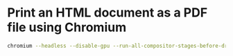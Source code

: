 # Print an HTML document as a PDF file using Chromium

```sh
chromium --headless --disable-gpu --run-all-compositor-stages-before-draw --no-pdf-header-footer --virtual-time-budget=5000 --print-to-pdf="output.pdf" "https://example.com"
```
